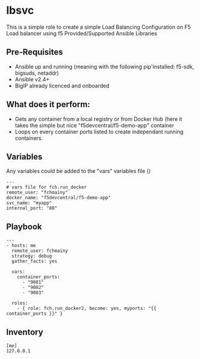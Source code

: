# lbsvc
This is a simple role to create a simple Load Balancing Configuration on F5 Load balancer using f5 Provided/Supported Ansible Libraries

## Pre-Requisites
* Ansible up and running (meaning with the following pip'installed: f5-sdk, bigsuds, netaddr)
* Ansible v2.4+
* BigIP already licenced and onboarded

## What does it perform:
* Gets any container from a local registry or from Docker Hub (here it takes the simple but nice "f5devcentral/f5-demo-app" container
* Loops on every container ports listed to create independant running containers.

## Variables
Any variables could be added to the "vars" variables file ()

```
---
# vars file for fch.run_docker
remote_user: "fchmainy"
docker_name: "f5devcentral/f5-demo-app"
svc_name: "myapp"
internal_port: "80"

```

## Playbook
```
---
- hosts: me
  remote_user: fchmainy
  strategy: debug
  gather_facts: yes

  vars:
    container_ports:
      - "9081"
      - "9082"
      - "9083"

  roles:
    - { role: fch.run_docker2, become: yes, myports: "{{ container_ports }}" }

```

## Inventory

```
[me]
127.0.0.1
```

